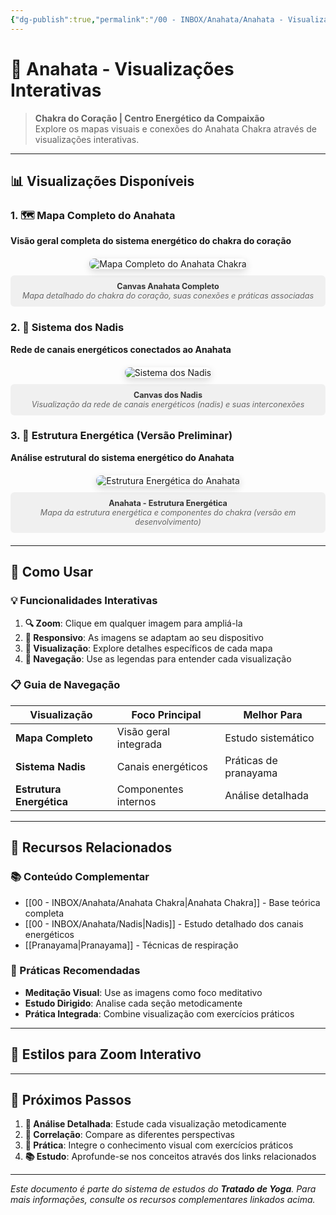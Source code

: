 ```yaml
---
{"dg-publish":true,"permalink":"/00 - INBOX/Anahata/Anahata - Visualizações Interativas/","title":"Anahata - Visualizações Interativas","tags":["source/yoga-tratado","type/visualization","type/interactive","theme/yoga/energy/chakra","theme/yoga/energy/anahata","theme/yoga/canvas"],"noteIcon":""}
---
```



# 🌸 Anahata - Visualizações Interativas

> **Chakra do Coração | Centro Energético da Compaixão**  
> Explore os mapas visuais e conexões do Anahata Chakra através de visualizações interativas.

---

## 📊 Visualizações Disponíveis

### 1. 🗺️ Mapa Completo do Anahata
**Visão geral completa do sistema energético do chakra do coração**

<div class="image-zoom-container">
  <img src="/00 - INBOX/Anahata/canvas_anahata_completo.png" alt="Mapa Completo do Anahata Chakra" class="zoomable-image" title="Clique para ampliar - Mapa Completo do Anahata">
  <div class="image-caption">
    <strong>Canvas Anahata Completo</strong><br>
    <em>Mapa detalhado do chakra do coração, suas conexões e práticas associadas</em>
  </div>
</div>

### 2. 🔄 Sistema dos Nadis
**Rede de canais energéticos conectados ao Anahata**

<div class="image-zoom-container">
  <img src="/00 - INBOX/Anahata/canvas_nadis.png" alt="Sistema dos Nadis" class="zoomable-image" title="Clique para ampliar - Sistema dos Nadis">
  <div class="image-caption">
    <strong>Canvas dos Nadis</strong><br>
    <em>Visualização da rede de canais energéticos (nadis) e suas interconexões</em>
  </div>
</div>

### 3. 🌟 Estrutura Energética (Versão Preliminar)
**Análise estrutural do sistema energético do Anahata**

<div class="image-zoom-container">
  <img src="/00 - INBOX/Anahata/anahata sem confirmação.png" alt="Estrutura Energética do Anahata" class="zoomable-image" title="Clique para ampliar - Estrutura Energética">
  <div class="image-caption">
    <strong>Anahata - Estrutura Energética</strong><br>
    <em>Mapa da estrutura energética e componentes do chakra (versão em desenvolvimento)</em>
  </div>
</div>

---

## 🎯 Como Usar

### 💡 Funcionalidades Interativas

1. **🔍 Zoom**: Clique em qualquer imagem para ampliá-la
2. **📱 Responsivo**: As imagens se adaptam ao seu dispositivo
3. **🎨 Visualização**: Explore detalhes específicos de cada mapa
4. **🔗 Navegação**: Use as legendas para entender cada visualização

### 📋 Guia de Navegação

| Visualização | Foco Principal | Melhor Para |
|-------------|---------------|-------------|
| **Mapa Completo** | Visão geral integrada | Estudo sistemático |
| **Sistema Nadis** | Canais energéticos | Práticas de pranayama |
| **Estrutura Energética** | Componentes internos | Análise detalhada |

---

## 🔗 Recursos Relacionados

### 📚 Conteúdo Complementar
- [[00 - INBOX/Anahata/Anahata Chakra\|Anahata Chakra]] - Base teórica completa
- [[00 - INBOX/Anahata/Nadis\|Nadis]] - Estudo detalhado dos canais energéticos
- [[Pranayama\|Pranayama]] - Técnicas de respiração

### 🧘 Práticas Recomendadas
- **Meditação Visual**: Use as imagens como foco meditativo
- **Estudo Dirigido**: Analise cada seção metodicamente
- **Prática Integrada**: Combine visualização com exercícios práticos

---

## 🎨 Estilos para Zoom Interativo

<style>
.image-zoom-container {
  margin: 20px 0;
  text-align: center;
  position: relative;
}

.zoomable-image {
  max-width: 100%;
  height: auto;
  border-radius: 8px;
  box-shadow: 0 4px 12px rgba(0,0,0,0.15);
  cursor: zoom-in;
  transition: transform 0.3s ease, box-shadow 0.3s ease;
}

.zoomable-image:hover {
  transform: scale(1.02);
  box-shadow: 0 8px 24px rgba(0,0,0,0.2);
}

.image-caption {
  margin-top: 10px;
  padding: 10px;
  background: rgba(0,0,0,0.05);
  border-radius: 6px;
  font-size: 0.9em;
  color: #666;
}

.image-caption strong {
  color: #333;
}

/* Zoom Modal */
.image-modal {
  display: none;
  position: fixed;
  z-index: 1000;
  left: 0;
  top: 0;
  width: 100%;
  height: 100%;
  background-color: rgba(0,0,0,0.9);
  cursor: zoom-out;
}

.image-modal img {
  margin: auto;
  display: block;
  max-width: 90%;
  max-height: 90%;
  margin-top: 5%;
}

@media (max-width: 768px) {
  .zoomable-image {
    max-width: 100%;
  }
  
  .image-modal img {
    max-width: 95%;
    max-height: 95%;
    margin-top: 2.5%;
  }
}
</style>

<script>
document.addEventListener('DOMContentLoaded', function() {
  // Adiciona funcionalidade de zoom às imagens
  const images = document.querySelectorAll('.zoomable-image');
  
  images.forEach(img => {
    img.addEventListener('click', function() {
      // Cria modal para zoom
      const modal = document.createElement('div');
      modal.className = 'image-modal';
      modal.style.display = 'block';
      
      const modalImg = document.createElement('img');
      modalImg.src = this.src;
      modalImg.alt = this.alt;
      
      modal.appendChild(modalImg);
      document.body.appendChild(modal);
      
      // Fecha modal ao clicar
      modal.addEventListener('click', function() {
        document.body.removeChild(modal);
      });
      
      // Fecha modal com ESC
      document.addEventListener('keydown', function(e) {
        if (e.key === 'Escape' && modal.parentNode) {
          document.body.removeChild(modal);
        }
      });
    });
  });
});
</script>

---

## 🌟 Próximos Passos

1. **📝 Análise Detalhada**: Estude cada visualização metodicamente
2. **🔄 Correlação**: Compare as diferentes perspectivas
3. **🧘 Prática**: Integre o conhecimento visual com exercícios práticos
4. **📚 Estudo**: Aprofunde-se nos conceitos através dos links relacionados

---

*Este documento é parte do sistema de estudos do **Tratado de Yoga**. Para mais informações, consulte os recursos complementares linkados acima.* 